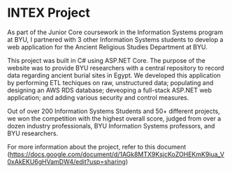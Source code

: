 # INTEX Project

As part of the Junior Core coursework in the Information Systems program at BYU, I partnered with 3 other Information Systems students to develop a web application for the Ancient Religious Studies Department at BYU.

This project was built in C# using ASP.NET Core. The purpose of the website was to provide BYU researchers with a central repository to record data regarding ancient burial sites in Egypt. We developed this application by performing ETL techiques on raw, unstructured data; populating and designing an AWS RDS database; deveoping a full-stack ASP.NET web application; and adding various security and control measures.

Out of over 200 Information Systems Students and 50+ different projects, we won the competition with the highest overall score, judged from over a dozen industry professionals, BYU Information Systems professors, and BYU researchers. 

For more information about the project, refer to this document (https://docs.google.com/document/d/1AGk8MTX9KsjcKoZOHEKmK9iua_V0xAkEKU6gHVamDW4/edit?usp=sharing)
